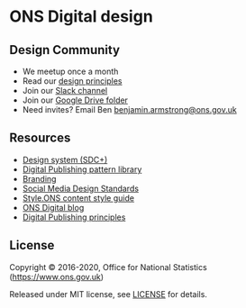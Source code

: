 # ONS Digital design

## Design Community
- We meetup once a month
- Read our [design principles](principles.md)
- Join our [Slack channel](https://onsdigital.slack.com/messages/design/)
- Join our [Google Drive folder](https://drive.google.com/drive/folders/0B6xD0e1Nv4EhX2VVcEFXNVJRek0?usp=sharing)
- Need invites? Email Ben [benjamin.armstrong@ons.gov.uk](mailto:benjamin.armstrong@ons.gov.uk)

<!-- ## Sections
- [Content](content.md)
- [Logo](logo.md) -->

## Resources
- [Design system (SDC+)](https://ons-design-system.netlify.com/)
- [Digital Publishing pattern library](https://onsdigital.github.io/ons-pattern-library-starter/)
- [Branding](https://onsdigital.github.io/dp-design-manual/branding/)
- [Social Media Design Standards](https://onsdigital.github.io/dp-design-manual/social-media/)
- [Style.ONS content style guide](http://style.ons.gov.uk/)
- [ONS Digital blog](http://digitalblog.ons.gov.uk/)
- [Digital Publishing principles](https://github.com/ONSdigital/dp-principles)

## License

Copyright © 2016-2020, Office for National Statistics (https://www.ons.gov.uk)

Released under MIT license, see [LICENSE](LICENSE.md) for details.
